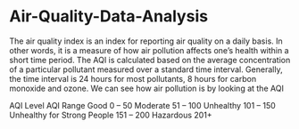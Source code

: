 # Air-Quality-Data-Analysis
The air quality index is an index for reporting air quality on a daily basis.  In other words, it is a measure of how air pollution affects one’s health within a short time period. The AQI is calculated based on the average concentration of a particular pollutant measured over a standard time interval. Generally, the time interval is 24 hours for most pollutants, 8 hours for carbon monoxide and ozone.
We can see how air pollution is by looking at the AQI

AQI Level	AQI Range
Good	0 – 50
Moderate	51 – 100
Unhealthy	101 – 150
Unhealthy for Strong People	151 – 200
Hazardous	201+
